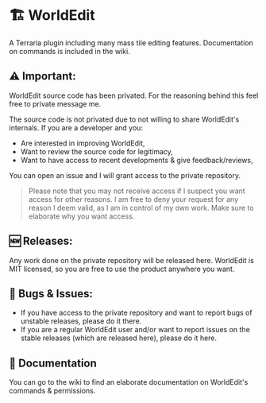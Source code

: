 # 🏗️ WorldEdit

A Terraria plugin including many mass tile editing features. Documentation on commands is included in the wiki.

## ⚠️ Important:

WorldEdit source code has been privated. For the reasoning behind this feel free to private message me.

The source code is not privated due to not willing to share WorldEdit's internals. If you are a developer and you:
 
- Are interested in improving WorldEdit,
- Want to review the source code for legitimacy,
- Want to have access to recent developments & give feedback/reviews,

You can open an issue and I will grant access to the private repository. 

> Please note that you may not receive access if I suspect you want access for other reasons. I am free to deny your request for any reason I deem valid, as I am in control of my own work. Make sure to elaborate why you want access.

## 🆕 Releases:

Any work done on the private repository will be released here. WorldEdit is MIT licensed, so you are free to use the product anywhere you want.

## 🛑 Bugs & Issues:

- If you have access to the private repository and want to report bugs of unstable releases, please do it there. 
- If you are a regular WorldEdit user and/or want to report issues on the stable releases (which are released here), please do it here.

## 📃 Documentation

You can go to the wiki to find an elaborate documentation on WorldEdit's commands & permissions.

